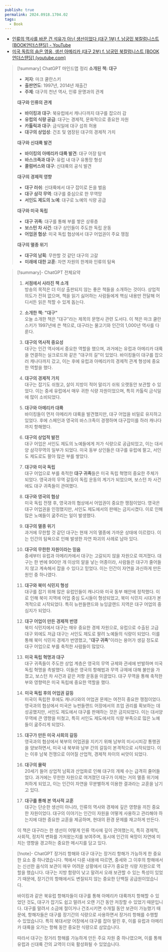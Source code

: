 ```yaml
---
publish: true
permalink: 2024.0918.1704.02
tags:
  - Book
---
```

- [인류의 역사를 바꾼 건 석유가 아닌 생선이었다 (대구 1부) f. 남궁민 북칼럼니스트 [BOOK언더스탠딩] - YouTube](https://www.youtube.com/watch?v=kLJRHAp4yck)
- [미국 독립의 숨은 영웅, 생선 아메리카 (대구 2부) f. 남궁민 북칼럼니스트 [BOOK언더스탠딩] (youtube.com)](https://www.youtube.com/watch?v=Y3wOjAwojas)

> [!summary] ChatGPT 마인드맵  정리
> **소개된 책: 대구**
> - **저자**: 마크 쿨란스키
> - **출판연도**: 1997년, 2014년 재출간
> - **주제**: 대구의 천년 역사, 인류 문명과의 관계
> 
> **대구와 인류의 관계**
> - **바이킹과 대구**: 북유럽에서 캐나다까지 대구를 잡으러 감
> - **유럽의 식량 공급**: 대구는 경제적, 문화적으로 중요한 자원
> - **카톨릭과 대구**: 금식일에 대구 섭취 허용
> - **대구의 상업성**: 건조 및 염장된 대구의 경제적 가치
> 
> **대구와 신대륙 발견**
> - **바이킹의 아메리카 대륙 발견**: 대구 어장 탐색
> - **바스크족과 대구**: 유럽 내 대구 유통망 형성
> - **콜럼버스와 대구**: 신대륙의 공식 발견
> 
> **대구의 경제적 영향**
> - **대구 러쉬**: 신대륙에서 대구 잡이로 돈을 벌음
> - **대구 삼각 무역**: 대구를 중심으로 한 무역망
> - **서인도 제도의 노예**: 대구로 노예의 식량 공급
> 
> **대구와 미국 독립**
> - **대구 귀족**: 대구를 통해 부를 쌓은 상류층
> - **보스턴 차 사건**: 대구 상인들이 주도한 독립 운동
> - **어업권 협상**: 미국 독립 협상에서 대구 어업권이 주요 쟁점
> 
> **대구의 멸종 위기**
> - **대구의 남획**: 무한할 것 같던 대구의 고갈
> - **미래에 대한 교훈**: 자연 자원의 한계와 인류의 탐욕

> [!summary]- ChatGPT  전체요약
> 1. **서점에서 사라진 책 소개**  
>    방송의 목적은 더 이상 출판되지 않는 좋은 책들을 소개하는 것이다. 상업적 의도가 전혀 없으며, 책을 읽기 싫어하는 사람들에게 핵심 내용만 전달해 어디서든 읽은 척할 수 있게 돕는다.  
> 
> 2. **소개한 책: "대구"**  
>    오늘 소개한 책은 "대구"라는 제목의 문명사 관련 도서다. 이 책은 마크 쿨란스키가 1997년에 쓴 책으로, 대구라는 물고기와 인간의 1,000년 역사를 다룬다.  
> 
> 3. **대구의 역사적 중요성**  
>    대구는 인간 역사에서 중요한 역할을 했으며, 과거에는 유럽과 아메리카 대륙을 연결하는 실크로드와 같은 "대구의 길"이 있었다. 바이킹들이 대구를 잡으러 캐나다까지 갔고, 이는 후에 유럽과 아메리카의 경제적 관계 형성에 중요한 역할을 했다.  
> 
> 4. **대구의 경제적 가치**  
>    대구는 잡기도 쉬웠고, 살이 지방이 적어 말리기 쉬워 오랫동안 보관할 수 있었다. 이는 중세 유럽에서 매우 귀한 식량 자원이었으며, 특히 카톨릭 금식일에 많이 소비되었다.  
> 
> 5. **대구와 아메리카 대륙**  
>    바이킹들이 먼저 아메리카 대륙을 발견했지만, 대구 어업을 비밀로 유지하고 있었다. 후에 스페인과 영국의 바스크족이 경쟁하며 대구잡이를 하러 캐나다까지 항해했다.  
> 
> 6. **대구의 상업적 발전**  
>    대구 어업은 서인도 제도의 노예들에게 저가 식량으로 공급되었고, 이는 대서양 삼각무역의 일부가 되었다. 미국 동부 상인들은 대구를 유럽에 팔고, 서인도 제도로도 팔아 많은 부를 쌓았다.  
> 
> 7. **대구와 미국 독립**  
>    대구 어업으로 부를 축적한 **대구 귀족**들은 미국 독립 혁명의 중요한 주체가 되었다. 영국과의 무역 갈등이 독립 운동의 계기가 되었으며, 보스턴 차 사건에도 대구 귀족들이 관여했다.  
> 
> 8. **대구와 영국의 협상**  
>    미국 독립 전쟁 후, 영국과의 협상에서 어업권이 중요한 쟁점이었다. 영국은 대구 어업권을 인정했지만, 서인도 제도에서의 판매는 금지시켰다. 이로 인해 많은 노예들이 굶주리는 일이 발생했다.  
> 
> 9. **대구의 멸종 위기**  
>    과거에 무한할 것 같던 대구는 현재 거의 멸종에 가까운 상태에 이르렀다. 이는 인간의 탐욕으로 인해 발생한 자연 파괴의 사례로 남아 있다.  
>    
> 10. **대구의 무한한 자원이라는 믿음**  
>    중세부터 유럽과 아메리카에서 대구는 고갈되지 않을 자원으로 여겨졌다. 대구는 한 번에 900만 개 이상의 알을 낳는 어종이라, 사람들은 대구가 줄어들지 않고 계속해서 잡을 수 있다고 믿었다. 이는 인간이 자연을 과신하게 만든 원인 중 하나였다.
> 
> 11. **대구와 북미 식민지 형성**  
>    대구를 잡기 위해 많은 유럽인들이 캐나다와 미국 동부 해안에 정착했다. 이로 인해 북미 지역에 어업 중심 도시들이 형성되었고, 북미 식민지 시대가 본격적으로 시작되었다. 특히 뉴펀들랜드와 뉴잉글랜드 지역은 대구 어업의 중심지가 되었다.
> 
> 12. **대구 어업이 만든 경제적 번영**  
>    북미 식민지에서 대구는 매우 중요한 경제 자원으로, 유럽으로 수출된 고급 대구 외에도 저급 대구는 서인도 제도로 팔려 노예들의 식량이 되었다. 이를 통해 북미 식민지 경제가 번영했고, "**대구 귀족**"이라는 용어가 생길 정도로 대구 어업으로 부를 축적한 사람들이 많았다.
> 
> 13. **미국 독립 혁명과 대구**  
>    대구 귀족들이 주도한 상업 계층은 영국의 무역 규제와 관세에 반발하며 미국 독립 혁명을 촉발했다. 이들은 영국의 항해법과 무역 규제에 대해 불만을 가졌고, 보스턴 차 사건과 같은 저항 운동을 이끌었다. 대구 무역을 통해 축적한 부와 영향력은 미국 독립에 중요한 역할을 했다.
> 
> 14. **미국 독립 후의 어업권 갈등**  
>    미국이 독립한 후에도 캐나다와의 어업권 문제는 여전히 중요한 쟁점이었다. 영국과의 협상에서 미국은 뉴펀들랜드 어장에서의 조업 권리를 확보하는 데 성공했지만, 서인도 제도에서 대구를 판매하는 것은 금지되었다. 이는 대서양 무역에 큰 영향을 미쳤고, 특히 서인도 제도에서의 식량 부족으로 많은 노예들이 굶주리게 되었다.
> 
> 15. **대구가 만든 미국 사회의 갈등**  
>    영국과의 협상에서 북부의 어업권을 지키기 위해 남부의 미시시피강 통행권을 양보하면서, 미국 내 북부와 남부 간의 갈등이 본격적으로 시작되었다. 이는 이후 남북 전쟁으로 이어질 산업적, 경제적 차이의 씨앗이 되었다.
> 
> 16. **대구의 몰락**  
>    20세기 들어 상업적 남획과 산업화로 인해 대구의 개체 수는 급격히 줄어들었다. 과거에는 무한한 자원으로 여겨졌던 대구가 이제는 거의 멸종 위기에 처하게 되었고, 이는 인간이 자연을 무분별하게 이용한 결과라는 교훈을 남기고 있다.
> 
> 17. **대구를 통해 본 역사적 교훈**  
>    대구는 단순한 생선이 아니라, 인류의 역사와 경제에 깊은 영향을 끼친 중요한 자원이었다. 대구의 이야기는 인간이 자원을 어떻게 사용하고 관리해야 하는지에 대한 중요한 교훈을 제공하며, 현대의 환경 문제를 재고하게 만든다.
> 
> 이 책은 대구라는 한 생선이 어떻게 인류 역사에 깊이 관여했는지, 특히 경제적, 사회적, 정치적 변화를 가져왔는지를 보여주며, 동시에 인간의 욕망이 자연에 미치는 영향을 경고하는 중요한 메시지를 담고 있다.   

>[!note]- ChatGPT 장거리 항해와 대구
> 대구는 장거리 항해가 가능하게 한 중요한 요소 중 하나였습니다. 책에서 다룬 내용에 따르면, 중세와 그 이후의 항해에서는 신선한 음식의 보관이 매우 어려운 상황에서 대구가 중요한 식량 자원으로 역할을 했습니다. 대구는 지방 함량이 낮고 말려서 오래 보관할 수 있는 특성이 있었기 때문에, 장기간의 항해에서도 변질되지 않는 중요한 단백질 공급원이었습니다.
> 
> 바이킹과 같은 북유럽 항해자들이 대구를 통해 아메리카 대륙까지 항해할 수 있었던 것도, 대구가 잡기도 쉽고 말려서 오랜 기간 동안 저장할 수 있었기 때문입니다. 대구를 말려서 소금에 절이거나 건조시키면 수개월 동안 보관이 가능했기 때문에, 항해자들은 대구를 장기간의 식량으로 사용하면서 장거리 항해를 수행할 수 있었습니다. 특히 북대서양 어장에서 대구를 잡아 말린 후, 이를 유럽과 아메리카 대륙을 오가는 항해 동안 중요한 식량으로 삼았습니다.
> 
> 따라서 대구는 장거리 항해를 가능하게 만든 주요 자원 중 하나였으며, 이를 통해 유럽과 신대륙 간의 교역이 더욱 활성화될 수 있었습니다.